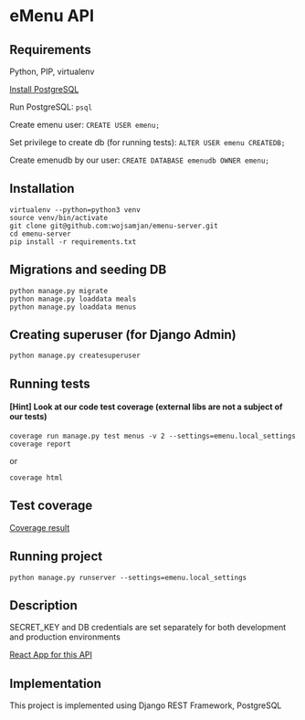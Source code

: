 # eMenu API

## Requirements
Python, PIP, virtualenv

[Install PostgreSQL](https://tutorial-extensions.djangogirls.org/en/optional_postgresql_installation/)

Run PostgreSQL:
```psql```

Create emenu user:
```CREATE USER emenu;```

Set privilege to create db (for running tests):
```ALTER USER emenu CREATEDB;```

Create emenudb by our user:
```CREATE DATABASE emenudb OWNER emenu;```


## Installation
```
virtualenv --python=python3 venv
source venv/bin/activate
git clone git@github.com:wojsamjan/emenu-server.git
cd emenu-server
pip install -r requirements.txt
```


## Migrations and seeding DB
```
python manage.py migrate
python manage.py loaddata meals
python manage.py loaddata menus
```


## Creating superuser (for Django Admin)
```
python manage.py createsuperuser
```


## Running tests
#### [Hint] Look at our code test coverage (external libs are not a subject of our tests)
```
coverage run manage.py test menus -v 2 --settings=emenu.local_settings
coverage report
```

or

```coverage html```


## Test coverage
[Coverage result](https://github.com/wojsamjan/emenu-server/blob/master/eMenu_coverage.png)


## Running project
```
python manage.py runserver --settings=emenu.local_settings
```


## Description
SECRET_KEY and DB credentials are set separately for both development and production environments

[React App for this API](https://github.com/wojsamjan/emenu-client)

## Implementation

This project is implemented using Django REST Framework, PostgreSQL
